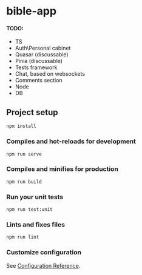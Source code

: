 # bible-app
#### TODO:
- TS
- Auth\Personal cabinet
- Quasar (discussable)
- Pinia (discussable)
- Tests framework
- Chat, based on websockets
- Comments section
- Node
- DB

## Project setup
```
npm install
```

### Compiles and hot-reloads for development
```
npm run serve
```

### Compiles and minifies for production
```
npm run build
```

### Run your unit tests
```
npm run test:unit
```

### Lints and fixes files
```
npm run lint
```

### Customize configuration
See [Configuration Reference](https://cli.vuejs.org/config/).

